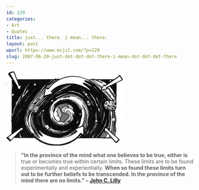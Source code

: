 ```yaml
---
id: 129
categories:
- Art
- Quotes
title: just... there. i mean... there.
layout: post
wpurl: https://www.mijit.com/?p=129
slug: 2007-06-20-just-dot-dot-dot-there-i-mean-dot-dot-dot-there
---
```

<a href='/images/2007/06/15.jpg' title='darkness'><img src='/images/2007/06/15.jpg' alt='darkness' /></a>

<blockquote><strong>"In the province of the mind what one believes to be true, either </strong><strong>is</strong> true or becomes true within certain limits. These limits are to be found experimentally and experientially. <strong>When so found these limits turn out to be further beliefs to be transcended. In the province of the mind there are no limits."
– <a href="https://www.intuition.org/txt/lilly.htm">John C. Lilly</a></strong></blockquote>
